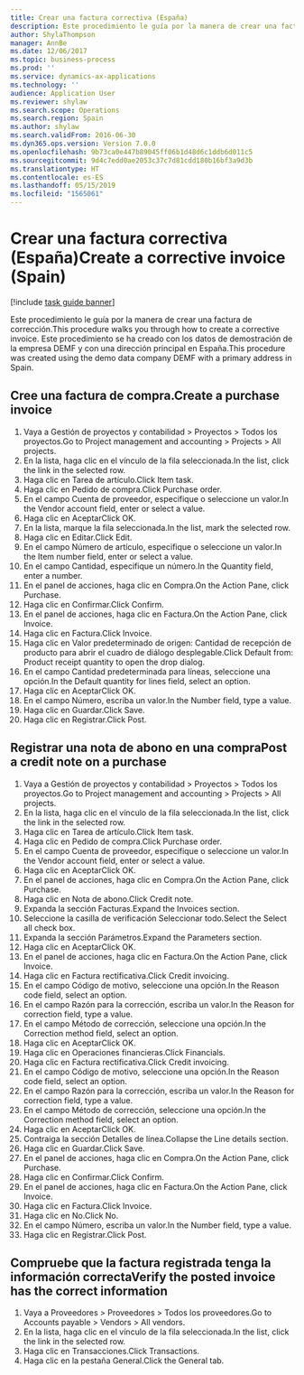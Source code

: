 ```yaml
---
title: Crear una factura correctiva (España)
description: Este procedimiento le guía por la manera de crear una factura de corrección.
author: ShylaThompson
manager: AnnBe
ms.date: 12/06/2017
ms.topic: business-process
ms.prod: ''
ms.service: dynamics-ax-applications
ms.technology: ''
audience: Application User
ms.reviewer: shylaw
ms.search.scope: Operations
ms.search.region: Spain
ms.author: shylaw
ms.search.validFrom: 2016-06-30
ms.dyn365.ops.version: Version 7.0.0
ms.openlocfilehash: 9b73ca0e447b89045ff06b1d48d6c1ddb6d011c5
ms.sourcegitcommit: 9d4c7edd0ae2053c37c7d81cdd180b16bf3a9d3b
ms.translationtype: HT
ms.contentlocale: es-ES
ms.lasthandoff: 05/15/2019
ms.locfileid: "1565061"
---
```

# <a name="create-a-corrective-invoice-spain"></a><span data-ttu-id="a935d-103">Crear una factura correctiva (España)</span><span class="sxs-lookup"><span data-stu-id="a935d-103">Create a corrective invoice (Spain)</span></span>

[!include [task guide banner](../../includes/task-guide-banner.md)]

<span data-ttu-id="a935d-104">Este procedimiento le guía por la manera de crear una factura de corrección.</span><span class="sxs-lookup"><span data-stu-id="a935d-104">This procedure walks you through how to create a corrective invoice.</span></span> <span data-ttu-id="a935d-105">Este procedimiento se ha creado con los datos de demostración de la empresa DEMF y con una dirección principal en España.</span><span class="sxs-lookup"><span data-stu-id="a935d-105">This procedure was created using the demo data company DEMF with a primary address in Spain.</span></span>


## <a name="create-a-purchase-invoice"></a><span data-ttu-id="a935d-106">Cree una factura de compra.</span><span class="sxs-lookup"><span data-stu-id="a935d-106">Create a purchase invoice</span></span>
1. <span data-ttu-id="a935d-107">Vaya a Gestión de proyectos y contabilidad > Proyectos > Todos los proyectos.</span><span class="sxs-lookup"><span data-stu-id="a935d-107">Go to Project management and accounting > Projects > All projects.</span></span>
2. <span data-ttu-id="a935d-108">En la lista, haga clic en el vínculo de la fila seleccionada.</span><span class="sxs-lookup"><span data-stu-id="a935d-108">In the list, click the link in the selected row.</span></span>
3. <span data-ttu-id="a935d-109">Haga clic en Tarea de artículo.</span><span class="sxs-lookup"><span data-stu-id="a935d-109">Click Item task.</span></span>
4. <span data-ttu-id="a935d-110">Haga clic en Pedido de compra.</span><span class="sxs-lookup"><span data-stu-id="a935d-110">Click Purchase order.</span></span>
5. <span data-ttu-id="a935d-111">En el campo Cuenta de proveedor, especifique o seleccione un valor.</span><span class="sxs-lookup"><span data-stu-id="a935d-111">In the Vendor account field, enter or select a value.</span></span>
6. <span data-ttu-id="a935d-112">Haga clic en Aceptar</span><span class="sxs-lookup"><span data-stu-id="a935d-112">Click OK.</span></span>
7. <span data-ttu-id="a935d-113">En la lista, marque la fila seleccionada.</span><span class="sxs-lookup"><span data-stu-id="a935d-113">In the list, mark the selected row.</span></span>
8. <span data-ttu-id="a935d-114">Haga clic en Editar.</span><span class="sxs-lookup"><span data-stu-id="a935d-114">Click Edit.</span></span>
9. <span data-ttu-id="a935d-115">En el campo Número de artículo, especifique o seleccione un valor.</span><span class="sxs-lookup"><span data-stu-id="a935d-115">In the Item number field, enter or select a value.</span></span>
10. <span data-ttu-id="a935d-116">En el campo Cantidad, especifique un número.</span><span class="sxs-lookup"><span data-stu-id="a935d-116">In the Quantity field, enter a number.</span></span>
11. <span data-ttu-id="a935d-117">En el panel de acciones, haga clic en Compra.</span><span class="sxs-lookup"><span data-stu-id="a935d-117">On the Action Pane, click Purchase.</span></span>
12. <span data-ttu-id="a935d-118">Haga clic en Confirmar.</span><span class="sxs-lookup"><span data-stu-id="a935d-118">Click Confirm.</span></span>
13. <span data-ttu-id="a935d-119">En el panel de acciones, haga clic en Factura.</span><span class="sxs-lookup"><span data-stu-id="a935d-119">On the Action Pane, click Invoice.</span></span>
14. <span data-ttu-id="a935d-120">Haga clic en Factura.</span><span class="sxs-lookup"><span data-stu-id="a935d-120">Click Invoice.</span></span>
15. <span data-ttu-id="a935d-121">Haga clic en Valor predeterminado de origen: Cantidad de recepción de producto para abrir el cuadro de diálogo desplegable.</span><span class="sxs-lookup"><span data-stu-id="a935d-121">Click Default from: Product receipt quantity to open the drop dialog.</span></span>
16. <span data-ttu-id="a935d-122">En el campo Cantidad predeterminada para líneas, seleccione una opción.</span><span class="sxs-lookup"><span data-stu-id="a935d-122">In the Default quantity for lines field, select an option.</span></span>
17. <span data-ttu-id="a935d-123">Haga clic en Aceptar</span><span class="sxs-lookup"><span data-stu-id="a935d-123">Click OK.</span></span>
18. <span data-ttu-id="a935d-124">En el campo Número, escriba un valor.</span><span class="sxs-lookup"><span data-stu-id="a935d-124">In the Number field, type a value.</span></span>
19. <span data-ttu-id="a935d-125">Haga clic en Guardar.</span><span class="sxs-lookup"><span data-stu-id="a935d-125">Click Save.</span></span>
20. <span data-ttu-id="a935d-126">Haga clic en Registrar.</span><span class="sxs-lookup"><span data-stu-id="a935d-126">Click Post.</span></span>

## <a name="post-a-credit-note-on-a-purchase"></a><span data-ttu-id="a935d-127">Registrar una nota de abono en una compra</span><span class="sxs-lookup"><span data-stu-id="a935d-127">Post a credit note on a purchase</span></span>
1. <span data-ttu-id="a935d-128">Vaya a Gestión de proyectos y contabilidad > Proyectos > Todos los proyectos.</span><span class="sxs-lookup"><span data-stu-id="a935d-128">Go to Project management and accounting > Projects > All projects.</span></span>
2. <span data-ttu-id="a935d-129">En la lista, haga clic en el vínculo de la fila seleccionada.</span><span class="sxs-lookup"><span data-stu-id="a935d-129">In the list, click the link in the selected row.</span></span>
3. <span data-ttu-id="a935d-130">Haga clic en Tarea de artículo.</span><span class="sxs-lookup"><span data-stu-id="a935d-130">Click Item task.</span></span>
4. <span data-ttu-id="a935d-131">Haga clic en Pedido de compra.</span><span class="sxs-lookup"><span data-stu-id="a935d-131">Click Purchase order.</span></span>
5. <span data-ttu-id="a935d-132">En el campo Cuenta de proveedor, especifique o seleccione un valor.</span><span class="sxs-lookup"><span data-stu-id="a935d-132">In the Vendor account field, enter or select a value.</span></span>
6. <span data-ttu-id="a935d-133">Haga clic en Aceptar</span><span class="sxs-lookup"><span data-stu-id="a935d-133">Click OK.</span></span>
7. <span data-ttu-id="a935d-134">En el panel de acciones, haga clic en Compra.</span><span class="sxs-lookup"><span data-stu-id="a935d-134">On the Action Pane, click Purchase.</span></span>
8. <span data-ttu-id="a935d-135">Haga clic en Nota de abono.</span><span class="sxs-lookup"><span data-stu-id="a935d-135">Click Credit note.</span></span>
9. <span data-ttu-id="a935d-136">Expanda la sección Facturas.</span><span class="sxs-lookup"><span data-stu-id="a935d-136">Expand the Invoices section.</span></span>
10. <span data-ttu-id="a935d-137">Seleccione la casilla de verificación Seleccionar todo.</span><span class="sxs-lookup"><span data-stu-id="a935d-137">Select the Select all check box.</span></span>
11. <span data-ttu-id="a935d-138">Expanda la sección Parámetros.</span><span class="sxs-lookup"><span data-stu-id="a935d-138">Expand the Parameters section.</span></span>
12. <span data-ttu-id="a935d-139">Haga clic en Aceptar</span><span class="sxs-lookup"><span data-stu-id="a935d-139">Click OK.</span></span>
13. <span data-ttu-id="a935d-140">En el panel de acciones, haga clic en Factura.</span><span class="sxs-lookup"><span data-stu-id="a935d-140">On the Action Pane, click Invoice.</span></span>
14. <span data-ttu-id="a935d-141">Haga clic en Factura rectificativa.</span><span class="sxs-lookup"><span data-stu-id="a935d-141">Click Credit invoicing.</span></span>
15. <span data-ttu-id="a935d-142">En el campo Código de motivo, seleccione una opción.</span><span class="sxs-lookup"><span data-stu-id="a935d-142">In the Reason code field, select an option.</span></span>
16. <span data-ttu-id="a935d-143">En el campo Razón para la corrección, escriba un valor.</span><span class="sxs-lookup"><span data-stu-id="a935d-143">In the Reason for correction field, type a value.</span></span>
17. <span data-ttu-id="a935d-144">En el campo Método de corrección, seleccione una opción.</span><span class="sxs-lookup"><span data-stu-id="a935d-144">In the Correction method field, select an option.</span></span>
18. <span data-ttu-id="a935d-145">Haga clic en Aceptar</span><span class="sxs-lookup"><span data-stu-id="a935d-145">Click OK.</span></span>
19. <span data-ttu-id="a935d-146">Haga clic en Operaciones financieras.</span><span class="sxs-lookup"><span data-stu-id="a935d-146">Click Financials.</span></span>
20. <span data-ttu-id="a935d-147">Haga clic en Factura rectificativa.</span><span class="sxs-lookup"><span data-stu-id="a935d-147">Click Credit invoicing.</span></span>
21. <span data-ttu-id="a935d-148">En el campo Código de motivo, seleccione una opción.</span><span class="sxs-lookup"><span data-stu-id="a935d-148">In the Reason code field, select an option.</span></span>
22. <span data-ttu-id="a935d-149">En el campo Razón para la corrección, escriba un valor.</span><span class="sxs-lookup"><span data-stu-id="a935d-149">In the Reason for correction field, type a value.</span></span>
23. <span data-ttu-id="a935d-150">En el campo Método de corrección, seleccione una opción.</span><span class="sxs-lookup"><span data-stu-id="a935d-150">In the Correction method field, select an option.</span></span>
24. <span data-ttu-id="a935d-151">Haga clic en Aceptar</span><span class="sxs-lookup"><span data-stu-id="a935d-151">Click OK.</span></span>
25. <span data-ttu-id="a935d-152">Contraiga la sección Detalles de línea.</span><span class="sxs-lookup"><span data-stu-id="a935d-152">Collapse the Line details section.</span></span>
26. <span data-ttu-id="a935d-153">Haga clic en Guardar.</span><span class="sxs-lookup"><span data-stu-id="a935d-153">Click Save.</span></span>
27. <span data-ttu-id="a935d-154">En el panel de acciones, haga clic en Compra.</span><span class="sxs-lookup"><span data-stu-id="a935d-154">On the Action Pane, click Purchase.</span></span>
28. <span data-ttu-id="a935d-155">Haga clic en Confirmar.</span><span class="sxs-lookup"><span data-stu-id="a935d-155">Click Confirm.</span></span>
29. <span data-ttu-id="a935d-156">En el panel de acciones, haga clic en Factura.</span><span class="sxs-lookup"><span data-stu-id="a935d-156">On the Action Pane, click Invoice.</span></span>
30. <span data-ttu-id="a935d-157">Haga clic en Factura.</span><span class="sxs-lookup"><span data-stu-id="a935d-157">Click Invoice.</span></span>
31. <span data-ttu-id="a935d-158">Haga clic en No.</span><span class="sxs-lookup"><span data-stu-id="a935d-158">Click No.</span></span>
32. <span data-ttu-id="a935d-159">En el campo Número, escriba un valor.</span><span class="sxs-lookup"><span data-stu-id="a935d-159">In the Number field, type a value.</span></span>
33. <span data-ttu-id="a935d-160">Haga clic en Registrar.</span><span class="sxs-lookup"><span data-stu-id="a935d-160">Click Post.</span></span>

## <a name="verify-the-posted-invoice-has-the-correct-information"></a><span data-ttu-id="a935d-161">Compruebe que la factura registrada tenga la información correcta</span><span class="sxs-lookup"><span data-stu-id="a935d-161">Verify the posted invoice has the correct information</span></span>
1. <span data-ttu-id="a935d-162">Vaya a Proveedores > Proveedores > Todos los proveedores.</span><span class="sxs-lookup"><span data-stu-id="a935d-162">Go to Accounts payable > Vendors > All vendors.</span></span>
2. <span data-ttu-id="a935d-163">En la lista, haga clic en el vínculo de la fila seleccionada.</span><span class="sxs-lookup"><span data-stu-id="a935d-163">In the list, click the link in the selected row.</span></span>
3. <span data-ttu-id="a935d-164">Haga clic en Transacciones.</span><span class="sxs-lookup"><span data-stu-id="a935d-164">Click Transactions.</span></span>
4. <span data-ttu-id="a935d-165">Haga clic en la pestaña General.</span><span class="sxs-lookup"><span data-stu-id="a935d-165">Click the General tab.</span></span>

